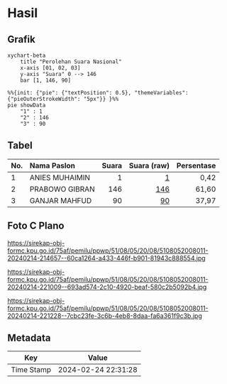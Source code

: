 # Hasil

## Grafik

```mermaid
xychart-beta
    title "Perolehan Suara Nasional"
    x-axis [01, 02, 03]
    y-axis "Suara" 0 --> 146
    bar [1, 146, 90]
```

```mermaid
%%{init: {"pie": {"textPosition": 0.5}, "themeVariables": {"pieOuterStrokeWidth": "5px"}} }%%
pie showData
    "1" : 1
    "2" : 146
    "3" : 90
```

## Tabel

| No. | Nama Paslon    | Suara | Suara (raw) | Persentase |
|:--- |:-------------- | -----:| -----------:| ----------:|
| 1   | ANIES MUHAIMIN | 1     | [1][p-1]    | 0,42       |
| 2   | PRABOWO GIBRAN | 146   | [146][p-2]  | 61,60      |
| 3   | GANJAR MAHFUD  | 90    | [90][p-3]   | 37,97      |


[p-1]: https://github.com/gigit-pemilu/pemilu-2024/blob/main/pilpres/hitung-suara/sub/51-bali/sub/08-buleleng/sub/05-sukasada/sub/2008-padangbulia/sub/011-tps/sub/paslon-1.txt
[p-2]: https://github.com/gigit-pemilu/pemilu-2024/blob/main/pilpres/hitung-suara/sub/51-bali/sub/08-buleleng/sub/05-sukasada/sub/2008-padangbulia/sub/011-tps/sub/paslon-2.txt
[p-3]: https://github.com/gigit-pemilu/pemilu-2024/blob/main/pilpres/hitung-suara/sub/51-bali/sub/08-buleleng/sub/05-sukasada/sub/2008-padangbulia/sub/011-tps/sub/paslon-3.txt

## Foto C Plano

https://sirekap-obj-formc.kpu.go.id/75af/pemilu/ppwp/51/08/05/20/08/5108052008011-20240214-214657--60ca1264-a433-446f-b901-81943c888554.jpg

https://sirekap-obj-formc.kpu.go.id/75af/pemilu/ppwp/51/08/05/20/08/5108052008011-20240214-221009--693ad574-2c10-4920-beaf-580c2b5092b4.jpg

https://sirekap-obj-formc.kpu.go.id/75af/pemilu/ppwp/51/08/05/20/08/5108052008011-20240214-221228--7cbc23fe-3c6b-4eb8-8daa-fa6a361f9c3b.jpg


## Metadata

| Key        | Value               |
| ---------- | ------------------- |
| Time Stamp | 2024-02-24 22:31:28 |



